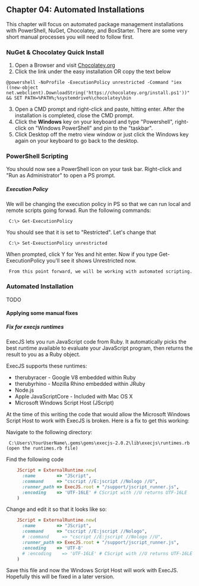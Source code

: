 ## Chapter 04:  Automated Installations

This chapter will focus on automated package management installations with PowerShell, NuGet, Chocolatey, and BoxStarter.  There are some very short
manual processes you will need to follow first.

### NuGet & Chocolatey Quick Install

1. Open a Browser and visit [Chocolatey.org](http://chocolatey.org)
2. Click the link under the easy installation OR copy the text below

````
@powershell -NoProfile -ExecutionPolicy unrestricted -Command "iex ((new-object net.webclient).DownloadString('https://chocolatey.org/install.ps1'))" && SET PATH=%PATH%;%systemdrive%\chocolatey\bin
````

3. Open a CMD prompt and right-click and paste, hitting enter.  After the installation is completed, close the CMD prompt.
4. Click the **Windows** key on your keyboard and type "Powershell", right-click on "Windows PowerShell" and pin to the "taskbar".
5. Click Desktop off the metro view window or just click the Windows key again on your keyboard to go back to the desktop.

### PowerShell Scripting

You should now see a PowerShell icon on your task bar.  Right-click and "Run as Administrator" to open a PS prompt.

##### Execution Policy

We will be changing the execution policy in PS so that we can run local and remote scripts going forwad. Run the following commands:

     C:\> Get-ExecutionPolicy

You should see that it is set to "Restricted".  Let's change that

     C:\> Set-ExeuctionPolicy unrestricted

When prompted, click Y for Yes and hit enter.  Now if you type Get-ExecutionPolicy you'll see it shows Unrestricted now.

     From this point forward, we will be working with automated scripting.

### Automated Installation

TODO

#### Applying some manual fixes

##### Fix for execjs runtimes

ExecJS lets you run JavaScript code from Ruby. It automatically picks the best runtime available to evaluate your JavaScript program, then
returns the result to you as a Ruby object.

ExecJS supports these runtimes:

* therubyracer - Google V8 embedded within Ruby
* therubyrhino - Mozilla Rhino embedded within JRuby
* Node.js
* Apple JavaScriptCore - Included with Mac OS X
* Microsoft Windows Script Host (JScript)

At the time of this writing the code that would allow the Microsoft Windows Script Host to work with ExecJS is broken.  Here is a fix to
get this working:

Navigate to the following directory:

     C:\Users\YourUserName\.gems\gems\execjs-2.0.2\lib\execjs\runtimes.rb  (open the runtimes.rb file)

Find the following code

````ruby
    JScript = ExternalRuntime.new(
      :name        => "JScript",
      :command     => "cscript //E:jscript //Nologo //U",
      :runner_path => ExecJS.root + "/support/jscript_runner.js",
      :encoding    => 'UTF-16LE' # CScript with //U returns UTF-16LE
    )
````

Change and edit it so that it looks like so:

````ruby
    JScript = ExternalRuntime.new(
      :name        => "JScript",
      :command     => "cscript //E:jscript //Nologo",
      # :command     => "cscript //E:jscript //Nologo //U",
      :runner_path => ExecJS.root + "/support/jscript_runner.js",
      :encoding    => 'UTF-8'
      # :encoding    => 'UTF-16LE' # CScript with //U returns UTF-16LE
    )
````

Save this file and now the Windows Script Host will work with ExecJS.  Hopefully this will be fixed in a later version.
